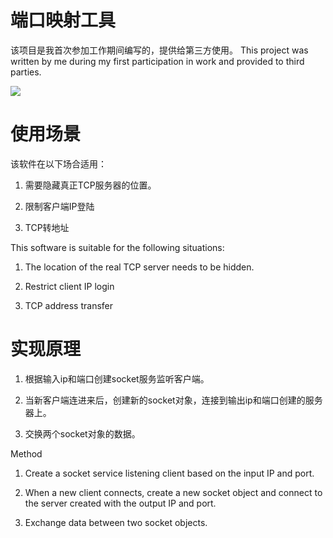 # 端口映射工具

该项目是我首次参加工作期间编写的，提供给第三方使用。
This project was written by me during my first participation in work and provided to third parties.

[![](https://img.alicdn.com/imgextra/i4/232721121/TB2_GL2lhBmpuFjSZFsXXcXpFXa_!!232721121.png)](https://github.com/strongQ/portMapper)

# 使用场景 

该软件在以下场合适用：

1. 需要隐藏真正TCP服务器的位置。

2. 限制客户端IP登陆

3. TCP转地址

This software is suitable for the following situations:

1. The location of the real TCP server needs to be hidden.

2. Restrict client IP login

3. TCP address transfer

# 实现原理

1. 根据输入ip和端口创建socket服务监听客户端。

2. 当新客户端连进来后，创建新的socket对象，连接到输出ip和端口创建的服务器上。

3. 交换两个socket对象的数据。

Method

1. Create a socket service listening client based on the input IP and port.

2. When a new client connects, create a new socket object and connect to the server created with the output IP and port.

3. Exchange data between two socket objects.
